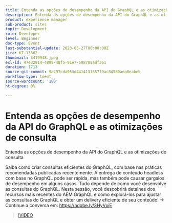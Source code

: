 ```yaml
---
title: Entenda as opções de desempenho da API do GraphQL e as otimizações de consulta
description: Entenda as opções de desempenho da API do GraphQL e as otimizações de consultaSaiba como criar consultas eficientes do GraphQL, com base nas práticas recomendadas publicadas recentemente. A entrega de conteúdo headless com base no GraphQL pode ser rápida, mas também pode causar gargalos de desempenho em alguns casos. Tudo depende de como você desenvolve as consultas do GraphQL. Nesta sessão, você descobrirá detalhes dos recursos mais recentes do AEM GraphQL e como explorá-los para ajustar as consultas do GraphQL e obter um delivery eficiente de seu conteúdo!
product: experience manager
sub-product: sites
topic: Development
role: Developer
level: Beginner
doc-type: Event
last-substantial-update: 2023-05-27T00:00:00Z
jira: KT-13362
thumbnail: 3419948.jpeg
exl-id: 47e32914-4899-48f5-91e7-598788adf361
duration: 1713
source-git-commit: 9a297cda953d4414131657f9ac84580aea0eabeb
workflow-type: tm+mt
source-wordcount: '180'
ht-degree: 0%

---
```


# Entenda as opções de desempenho da API do GraphQL e as otimizações de consulta

Entenda as opções de desempenho da API do GraphQL e as otimizações de consulta

Saiba como criar consultas eficientes do GraphQL, com base nas práticas recomendadas publicadas recentemente. A entrega de conteúdo headless com base no GraphQL pode ser rápida, mas também pode causar gargalos de desempenho em alguns casos. Tudo depende de como você desenvolve as consultas do GraphQL. Nesta sessão, você descobrirá detalhes dos recursos mais recentes do AEM GraphQL e como explorá-los para ajustar as consultas do GraphQL e obter um delivery eficiente de seu conteúdo! → Continue a conversa em: https://adobe.ly/3HyVxjE

>[!VIDEO](https://video.tv.adobe.com/v/3419948/?learn=on)
